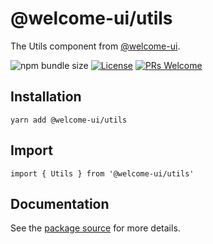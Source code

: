 # @welcome-ui/utils

The Utils component from [@welcome-ui](http://welcome-ui.com).

![npm bundle size](https://img.shields.io/bundlephobia/minzip/@welcome-ui/utils) [![License](https://img.shields.io/npm/l/welcome-ui.svg)](https://github.com/WTTJ/welcome-ui/blob/master/LICENSE) [![PRs Welcome](https://img.shields.io/badge/PRs-welcome-mediumspringgreen.svg)](ttps://github.com/WTTJ/welcome-ui/blob/master/CONTRIBUTING.md)

## Installation

    yarn add @welcome-ui/utils

## Import

    import { Utils } from '@welcome-ui/utils'

## Documentation

See the [package source](https://github.com/WTTJ/welcome-ui/tree/master/packages/Utils) for more details.

